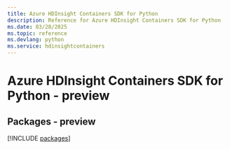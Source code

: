 ```yaml
---
title: Azure HDInsight Containers SDK for Python
description: Reference for Azure HDInsight Containers SDK for Python
ms.date: 03/28/2025
ms.topic: reference
ms.devlang: python
ms.service: hdinsightcontainers
---
```

# Azure HDInsight Containers SDK for Python - preview
## Packages - preview
[!INCLUDE [packages](hdinsight-containers-index.md)]